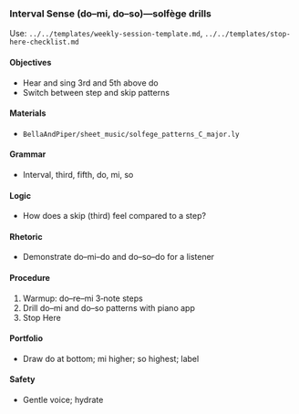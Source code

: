 ### Interval Sense (do–mi, do–so)—solfège drills

Use: `../../templates/weekly-session-template.md`, `../../templates/stop-here-checklist.md`

#### Objectives
- Hear and sing 3rd and 5th above do
- Switch between step and skip patterns

#### Materials
- `BellaAndPiper/sheet_music/solfege_patterns_C_major.ly`

#### Grammar
- Interval, third, fifth, do, mi, so

#### Logic
- How does a skip (third) feel compared to a step?

#### Rhetoric
- Demonstrate do–mi–do and do–so–do for a listener

#### Procedure
1) Warmup: do–re–mi 3‑note steps
2) Drill do–mi and do–so patterns with piano app
3) Stop Here

#### Portfolio
- Draw do at bottom; mi higher; so highest; label

#### Safety
- Gentle voice; hydrate